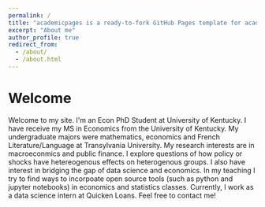 ```yaml
---
permalink: /
title: "academicpages is a ready-to-fork GitHub Pages template for academic personal websites"
excerpt: "About me"
author_profile: true
redirect_from: 
  - /about/
  - /about.html
---
```

Welcome
======
Welcome to my site. I'm an Econ PhD Student at University of Kentucky. I have receive my MS in Economics from the University of
            Kentucky. My undergraduate majors were mathematics, economics and French Literature/Language at Transylvania
            University. My research interests are in macroeconmics and public finance. I explore questions of how policy or shocks have hetereogenous effects on heterogenous groups. I also have interest in bridging the gap of data science and economics. In my teaching I try to find ways to incorpoate open source tools (such as python and jupyter notebooks) in economics and statistics classes. Currently, I work as a data science intern at Quicken Loans. Feel free to contact me!
